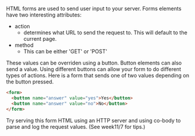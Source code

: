 HTML forms are used to send user input to your server. Forms elements have two interesting attributes:

* action
  - determines what URL to send the request to. This will default to the current page.
* method
  - This can be either 'GET' or 'POST'

These values can be overriden using a button. Button elements can also send a value. Using different buttons can allow your form to do different types of actions. Here is a form that sends one of two values depending on the button pressed.

```html
<form>
  <button name="answer" value="yes">Yes</button>
  <button name="answer" value="no">No</button>
</form>
```

Try serving this form HTML using an HTTP server and using co-body to parse and log the request values. (See week11/7 for tips.)
